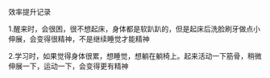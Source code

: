 效率提升记录

1.醒来时，会很困，很不想起床，身体都是软趴趴的，但是起床后洗脸刷牙做点小伸展，会变得很精神，不是继续睡觉才能精神

2.学习时，如果觉得身体很累，想睡觉，想躺在躺椅上。起来活动一下筋骨，稍微伸展一下，运动一下，会变得更有精神